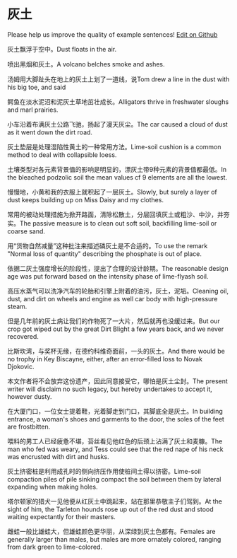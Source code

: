 # 灰土

Please help us improve the quality of example sentences! [Edit on Github](https://github.com/jiyushe/jiyu-example-sentence-source/blob/main/chinese/huitu.md)

<p><span class="chinese">灰土飘浮于空中。</span><span class="english">Dust floats in the air.</span></p>

<p><span class="chinese">喷出黑烟和灰土。</span><span class="english">A volcano belches smoke and ashes.</span></p>

<p><span class="chinese">汤姆用大脚趾头在地上的灰土上划了一道线，说</span><span class="english">Tom drew a line in the dust with his big toe, and said</span></p>

<p><span class="chinese">鳄鱼在淡水泥沼和泥灰土草地茁壮成长。</span><span class="english">Alligators thrive in freshwater sloughs and marl prairies.</span></p>

<p><span class="chinese">小车沿着布满灰土公路飞驰，扬起了漫天灰尘。</span><span class="english">The car caused a cloud of dust as it went down the dirt road.</span></p>

<p><span class="chinese">灰土垫层是处理湿陷性黄土的一种常用方法。</span><span class="english">Lime-soil cushion is a common method to deal with collapsible loess.</span></p>

<p><span class="chinese">土壤类型对各元素背景值的影响是明显的，漂灰土带9种元素的背景值都最低。</span><span class="english">In the bleached podzolic soil the mean values cf 9 elements are all the lowest.</span></p>

<p><span class="chinese">慢慢地，小黄和我的衣服上就积起了一层灰土。</span><span class="english">Slowly, but surely a layer of dust keeps building up on Miss Daisy and my clothes.</span></p>

<p><span class="chinese">常用的被动处理措施为掀开路面，清除松散土，分层回填灰土或粗沙、中沙，并夯实。</span><span class="english">The passive measure is to clean out soft soil, backfilling lime-soil or coarse sand.</span></p>

<p><span class="chinese">用“货物自然减量”这种批注来描述磷灰土是不合适的。</span><span class="english">To use the remark "Normal loss of quantity" describing the phosphate is out of place.</span></p>

<p><span class="chinese">依据二灰土强度增长的阶段性，提出了合理的设计龄期。</span><span class="english">The reasonable design age was put forward based on the intensity phase of lime-flyash soil.</span></p>

<p><span class="chinese">高压水蒸气可以洗净汽车的轮胎和引擎上附着的油污，灰土，泥垢。</span><span class="english">Cleaning oil, dust, and dirt on wheels and engine as well car body with high-pressure steam.</span></p>

<p><span class="chinese">但是几年前的灰土病让我们的作物死了一大片，然后就再也没缓过来。</span><span class="english">But our crop got wiped out by the great Dirt Blight a few years back, and we never recovered.</span></p>

<p><span class="chinese">比斯坎湾，与奖杯无缘，在德约科维奇面前，一头的灰土。</span><span class="english">And there would be no trophy in Key Biscayne, either, after an error-filled loss to Novak Djokovic.</span></p>

<p><span class="chinese">本文作者将不会放弃这份遗产，因此同意接受它，哪怕是灰土尘封。</span><span class="english">The present writer will disclaim no such legacy, but hereby undertakes to accept it, however dusty.</span></p>

<p><span class="chinese">在大厦门口，一位女士提着鞋，光着脚走到门口，其脚底全是灰土。</span><span class="english">In building entrance, a woman's shoes and garments to the door, the soles of the feet are frostbitten.</span></p>

<p><span class="chinese">喂料的男工人已经疲惫不堪，苔丝看见他红色的后颈上沾满了灰土和麦糠。</span><span class="english">The man who fed was weary, and Tess could see that the red nape of his neck was encrusted with dirt and husks.</span></p>

<p><span class="chinese">灰土挤密桩是利用成孔时的侧向挤压作用使桩间土得以挤密。</span><span class="english">Lime-soil compaction piles of pile sinking compact the soil between them by lateral expanding when making holes.</span></p>

<p><span class="chinese">塔尔顿家的猎犬一见他便从红灰土中跳起来，站在那里恭敬主子们驾到。</span><span class="english">At the sight of him, the Tarleton hounds rose up out of the red dust and stood waiting expectantly for their masters.</span></p>

<p><span class="chinese">雌蛙一般比雄蛙大，但雄蛙颜色更华丽，从深绿到灰土色都有。</span><span class="english">Females are generally larger than males, but males are more ornately colored, ranging from dark green to lime-colored.</span></p>

